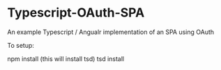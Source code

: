 # Typescript-OAuth-SPA
An example Typescript / Angualr implementation of an SPA using OAuth

To setup:

npm install
(this will install tsd)
tsd install